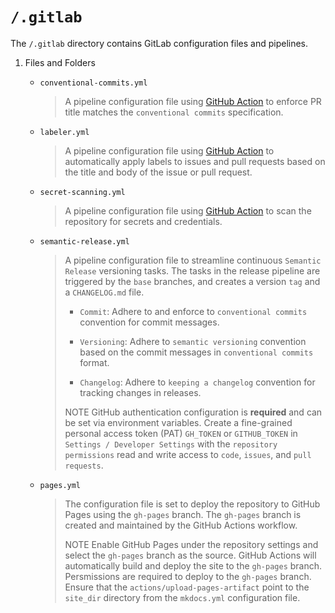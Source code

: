 # `/.gitlab`

The `/.gitlab` directory contains GitLab configuration files and pipelines.

1. Files and Folders

    - `conventional-commits.yml`
      > A pipeline configuration file using [GitHub Action](https://github.com/amannn/action-semantic-pull-request) to enforce PR title matches the `conventional commits` specification.

    - `labeler.yml`
      > A pipeline configuration file using [GitHub Action](https://github.com/actions/labeler) to automatically apply labels to issues and pull requests based on the title and body of the issue or pull request.

    - `secret-scanning.yml`
      > A pipeline configuration file using [GitHub Action](https://github.com/marketplace/actions/trufflehog-oss) to scan the repository for secrets and credentials.

    - `semantic-release.yml`
      > A pipeline configuration file to streamline continuous `Semantic Release` versioning tasks. The tasks in the release pipeline are triggered by the `base` branches, and creates a version `tag` and a `CHANGELOG.md` file.
      >
      > - `Commit`:
      > Adhere to and enforce to `conventional commits` convention for commit messages.
      >
      > - `Versioning`:
      > Adhere to `semantic versioning` convention based on the commit messages in `conventional commits` format.
      >
      > - `Changelog`:
      > Adhere to `keeping a changelog` convention for tracking changes in releases.
      >
      > NOTE GitHub authentication configuration is **required** and can be set via environment variables. Create a fine-grained personal access token (PAT) `GH_TOKEN` or `GITHUB_TOKEN` in `Settings / Developer Settings` with the `repository permissions` read and write access to `code`, `issues`, and `pull requests`.

    - `pages.yml`
      > The configuration file is set to deploy the repository to GitHub Pages using the `gh-pages` branch. The `gh-pages` branch is created and maintained by the GitHub Actions workflow.
      >
      > NOTE Enable GitHub Pages under the repository settings and select the `gh-pages` branch as the source. GitHub Actions will automatically build and deploy the site to the `gh-pages` branch. Persmissions are required to deploy to the `gh-pages` branch. Ensure that the `actions/upload-pages-artifact` point to the `site_dir` directory from the `mkdocs.yml` configuration file.
